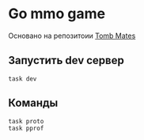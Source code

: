 # Go mmo game

Основано на репозитоии [Tomb Mates](https://github.com/jilio/tomb_mates)

## Запустить dev сервер

```
task dev
```

## Команды

```
task proto
task pprof
```
